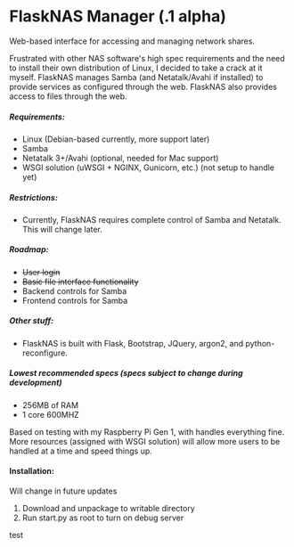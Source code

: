 # FlaskNAS Manager (.1 alpha)
Web-based interface for accessing and managing network shares.

Frustrated with other NAS software's high spec requirements and the need
to install their own distribution of Linux, I decided to take a crack at
it myself. FlaskNAS manages Samba (and Netatalk/Avahi if installed) to
provide services as configured through the web. FlaskNAS also provides
access to files through the web.


##### Requirements:
- Linux (Debian-based currently, more support later)
- Samba
- Netatalk 3+/Avahi (optional, needed for Mac support)
- WSGI solution (uWSGI + NGINX, Gunicorn, etc.) (not setup to handle yet)

##### Restrictions:
- Currently, FlaskNAS requires complete control of Samba and
    Netatalk. This will change later.

##### Roadmap:
- ~~User login~~
- ~~Basic file interface functionality~~
- Backend controls for Samba
- Frontend controls for Samba

##### Other stuff:
- FlaskNAS is built with Flask, Bootstrap, JQuery, argon2, and
python-reconfigure.

##### Lowest recommended specs (specs subject to change during development)
 - 256MB of RAM
 - 1 core 600MHZ

 Based on testing with my Raspberry Pi Gen 1, with handles everything
 fine. More resources (assigned with WSGI solution) will allow more
 users to be handled at a time and speed things up.


#### Installation:

Will change in future updates

 1. Download and unpackage to writable directory
 2. Run start.py as root to turn on debug server

test
